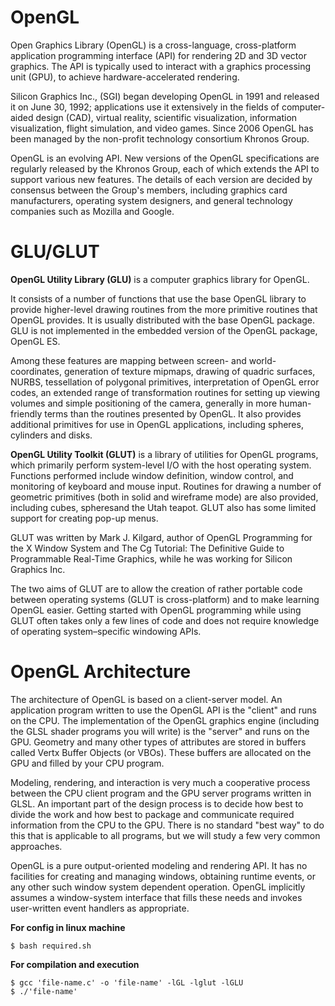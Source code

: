 # OpenGL

Open Graphics Library (OpenGL) is a cross-language, cross-platform application programming interface (API) for rendering 2D and 3D vector graphics. The API is typically used to interact with a graphics processing unit (GPU), to achieve hardware-accelerated rendering.

Silicon Graphics Inc., (SGI) began developing OpenGL in 1991 and released it on June 30, 1992; applications use it extensively in the fields of computer-aided design (CAD), virtual reality, scientific visualization, information visualization, flight simulation, and video games. Since 2006 OpenGL has been managed by the non-profit technology consortium Khronos Group.

OpenGL is an evolving API. New versions of the OpenGL specifications are regularly released by the Khronos Group, each of which extends the API to support various new features. The details of each version are decided by consensus between the Group's members, including graphics card manufacturers, operating system designers, and general technology companies such as Mozilla and Google.

# GLU/GLUT

**OpenGL Utility Library (GLU)** is a computer graphics library for OpenGL.

It consists of a number of functions that use the base OpenGL library to provide higher-level drawing routines from the more primitive routines that OpenGL provides. It is usually distributed with the base OpenGL package. GLU is not implemented in the embedded version of the OpenGL package, OpenGL ES.

Among these features are mapping between screen- and world-coordinates, generation of texture mipmaps, drawing of quadric surfaces, NURBS, tessellation of polygonal primitives, interpretation of OpenGL error codes, an extended range of transformation routines for setting up viewing volumes and simple positioning of the camera, generally in more human-friendly terms than the routines presented by OpenGL. It also provides additional primitives for use in OpenGL applications, including spheres, cylinders and disks.

**OpenGL Utility Toolkit (GLUT)** is a library of utilities for OpenGL programs, which primarily perform system-level I/O with the host operating system. Functions performed include window definition, window control, and monitoring of keyboard and mouse input. Routines for drawing a number of geometric primitives (both in solid and wireframe mode) are also provided, including cubes, spheresand the Utah teapot. GLUT also has some limited support for creating pop-up menus.

GLUT was written by Mark J. Kilgard, author of OpenGL Programming for the X Window System and The Cg Tutorial: The Definitive Guide to Programmable Real-Time Graphics, while he was working for Silicon Graphics Inc.

The two aims of GLUT are to allow the creation of rather portable code between operating systems (GLUT is cross-platform) and to make learning OpenGL easier. Getting started with OpenGL programming while using GLUT often takes only a few lines of code and does not require knowledge of operating system–specific windowing APIs.

# OpenGL Architecture

The architecture of OpenGL is based on a client-server model. An application program written to use the OpenGL API is the "client" and runs on the CPU. The implementation of the OpenGL graphics engine (including the GLSL shader programs you will write) is the "server" and runs on the GPU. Geometry and many other types of attributes are stored in buffers called Vertx Buffer Objects (or VBOs). These buffers are allocated on the GPU and filled by your CPU program. 

Modeling, rendering, and interaction is very much a cooperative process between the CPU client program and the GPU server programs written in GLSL. An important part of the design process is to decide how best to divide the work and how best to package and communicate required information from the CPU to the GPU. There is no standard "best way" to do this that is applicable to all programs, but we will study a few very common approaches.

OpenGL is a pure output-oriented modeling and rendering API. It has no facilities for creating and managing windows, obtaining runtime events, or any other such window system dependent operation. OpenGL implicitly assumes a window-system interface that fills these needs and invokes user-written event handlers as appropriate.


**For config in linux machine**
```
$ bash required.sh
```

**For compilation and execution**

```
$ gcc 'file-name.c' -o 'file-name' -lGL -lglut -lGLU
$ ./'file-name'
```

